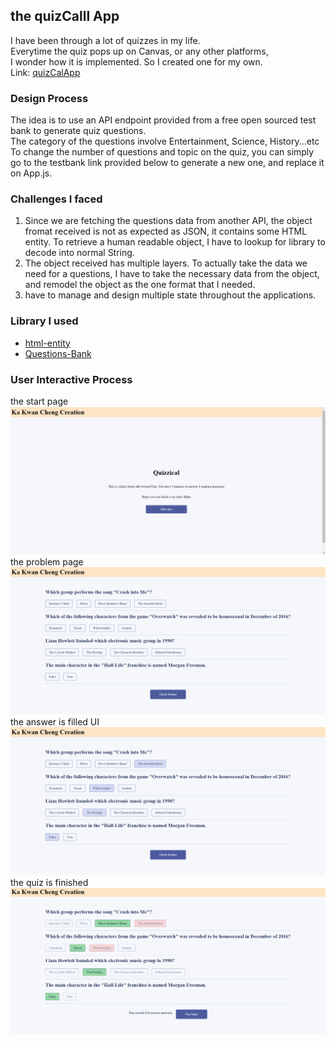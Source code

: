 ## the quizCalll App

I have been through a lot of quizzes in my life.
<br>
Everytime the quiz pops up on Canvas, or any other platforms,
<br>
I wonder how it is implemented. So I created one for my own.
<br>
Link: [quizCalApp](https://prod.d2fimk63dmdzuc.amplifyapp.com/)

### Design Process

The idea is to use an API endpoint provided from a free open sourced test bank to generate quiz questions.
<br>
The category of the questions involve Entertainment, Science, History...etc
<br>
To change the number of questions and topic on the quiz, you can simply go to the testbank link provided below to generate a new one,
and replace it on App.js.

### Challenges I faced

1. Since we are fetching the questions data from another API, the object fromat received is not as expected as JSON, it contains some HTML entity. To retrieve a human readable object, I have to lookup for library to decode into normal String.
2. The object received has multiple layers. To actually take the data we need for a questions, I have to take the necessary data from the object, and remodel the object as the one format that I needed.
3. have to manage and design multiple state throughout the applications.

### Library I used

- [html-entity](https://www.npmjs.com/package/html-entities)
- [Questions-Bank](https://opentdb.com/api_config.php)

### User Interactive Process

the start page
<br>
![](./pictures/quizCalStart.png)
<br>
the problem page
<br>
![](./pictures/quizCalNotFilled.png)
<br>
the answer is filled UI
<br>
![](./pictures/quizCalFilled.png)
<br>
the quiz is finished
<br>
![](./pictures/quizCalFinished.png)
